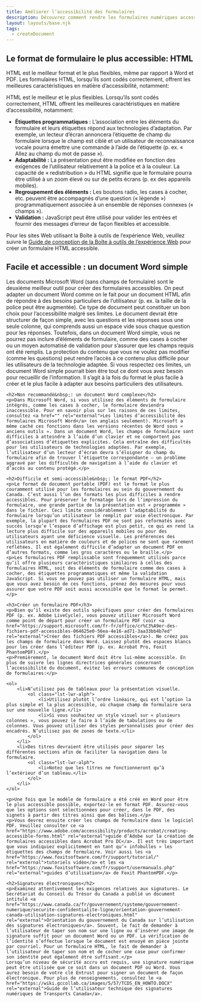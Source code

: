 ```yaml
---
title: Améliorer l’accessibilité des formulaires
description: Découvrez comment rendre les formulaires numériques accessibles.
layout: layouts/base.njk
tags:
  - createDocument
---
```



<h2>Le format de formulaire le plus accessible: HTML</h2>

<p>HTML est le meilleur format et le plus flexibles, même par rapport à Word et PDF. Les formulaires HTML, lorsqu’ils sont codés correctement, offrent les meilleures caractéristiques en matière d’accessibilité, notamment:</p>

<p>HTML est le meilleur et le plus flexibles. Lorsqu’ils sont codés correctement, HTML offrent les meilleures caractéristiques en matière d’accessibilité, notamment:</p>

<ul>
	<li><strong>Étiquettes programmatiques&nbsp;:</strong> L’association entre les éléments du formulaire et leurs étiquettes répond aux technologies d’adaptation. Par exemple, un lecteur d’écran annoncera l’étiquette de champ du formulaire lorsque le champ est ciblé et un utilisateur de reconnaissance vocale pourra émettre une commande à l’aide de l’étiquette (p. ex. « Allez au champ du mot de passe »).</li>
	<li><strong>Adaptabilité&nbsp;:</strong> La présentation peut être modifiée en fonction des exigences de l’utilisateur relativement à la police et à la couleur. La capacité de « redistribution » du HTML signifie que le formulaire pourra être utilisé à un zoom élevé ou sur de petits écrans (p. ex des appareils mobiles).</li>
	<li><strong>Regroupement des éléments&nbsp;:</strong> Les boutons radio, les cases à cocher, etc. peuvent être accompagnés d’une question (« légende ») programmatiquement associée à un ensemble de réponses connexes (« champs »).</li>
	<li><strong>Validation&nbsp;:</strong> JavaScript peut être utilisé pour valider les entrées et fournir des messages d’erreur de façon flexibles et accessible.</li>
</ul>

<p>Pour les sites Web utilisant la Boîte à outils de l’expérience Web, veuillez suivre le <a href="https://wet-boew.github.io/wet-boew-styleguide/design/forms-fr.html" rel="external">Guide de conception de la Boîte à outils de l’expérience Web</a> pour créer un formulaire HTML accessible.</p>

<h2>Facile et accessible&nbsp;: un document Word simple</h2>
<p>Les documents Microsoft Word (sans champs de formulaire) sont le deuxième meilleur outil pour créer des formulaires accessibles. On peut adapter un document Word comme on le fait pour un document HTML afin de répondre à des besoins particuliers de l’utilisateur (p. ex. la taille de la police peut être augmentée). Ce type de document peut constituer un bon choix pour l’accessibilité malgré ses limites. Le document devrait être structurer de façon simple, avec les questions et les réponses sous une seule colonne, qui comprends aussi un espace vide sous chaque question pour les réponses. Toutefois, dans un document Word simple, vous ne pourrez pas inclure d’éléments de formulaire, comme des cases à cocher ou un moyen automatisé de validation pour s’assurer que les champs requis ont été remplis. La protection du contenu que vous ne voulez pas modifier (comme les questions) peut rendre l’accès à ce contenu plus difficile pour les utilisateurs de la technologie adaptée. Si vous respectez ces limites, un document Word simple pourrait bien être tout ce dont vous avez besoin pour recueillir de l’information. Il s’agit à la fois du format le plus facile à créer et le plus facile à adapter aux besoins particuliers des utilisateurs.

	<h2>Non recommandé&nbsp;: un document Word complexe</h2>
	<p>Dans Microsoft Word, si vous utilisez des éléments de formulaire intégrés, comme les cases à cocher, le formulaire deviendra inaccessible. Pour en savoir plus sur les raisons de ces limites, consultez <a href="" rel="external">Les limites d’accessibilité des formulaires Microsoft Word</a> (en anglais seulement). Microsoft a même caché ces fonctions dans les versions récentes de Word sous « anciens outils ». Dans un document Word, les champs de formulaire sont difficiles à atteindre à l’aide d’un clavier et ne comportent pas d’associations d’étiquettes explicites. Cela entraîne des difficultés pour les utilisateurs de technologies adaptées. Par exemple, l’utilisateur d’un lecteur d’écran devra s’éloigner du champ du formulaire afin de trouver l’étiquette correspondante – un problème aggravé par les difficultés de navigation à l’aide du clavier et d’accès au contenu protégé.</p>

	<h2>Difficile et semi-accessible&nbsp;: le format PDF</h2>
	<p>Le format de document portable (PDF) est le format le plus couramment utilisé pour les formulaires au sein du gouvernement du Canada. C’est aussi l’un des formats les plus difficiles à rendre accessibles. Pour préserver le formatage lors de l’impression du formulaire, une grande partie de la présentation est « programmée » dans le fichier. Ceci limite considérablement l’adaptabilité du formulaire lorsqu’un utilisateur le remplit par voie électronique. Par exemple, la plupart des formulaires PDF ne sont pas reformatés avec succès lorsqu’e l’espace d’affichage est plus petit, ce qui en rend la lecture plus difficile sur des appareils mobiles ou pour des utilisateurs ayant une déficience visuelle. Les préférences des utilisateurs en matière de couleurs et de polices ne sont que rarement reflétées. Il est également difficile d’adapter un document PDF en d’autres formats, comme les gros caractères ou le braille.</p>
	<p>Les formulaires PDF remplissable sont fréquemment utilisés parce qu’il offre plusieurs caractéristiques similaires à celles des formulaires HTML, soit des éléments de formulaire comme des cases à cocher, des étiquettes programmatiques et même la validation JavaScript. Si vous ne pouvez pas utiliser un formulaire HTML, mais que vous avez besoin de ces fonctions, prenez des mesures pour vous assurer que votre PDF soit aussi accessible que le format le permet.</p>

	<h3>Créer un formulaire PDF</h3>
	<p>Bien qu’il existe des outils spécifiques pour créer des formulaires PDF (p. ex. Adobe LiveCycle), vous pouvez utiliser Microsoft Word comme point de départ pour créer un formulaire PDF (voir <a href="https://support.microsoft.com/fr-fr/office/cr%C3%A9er-des-fichiers-pdf-accessibles-064625e0-56ea-4e16-ad71-3aa33bb4b7ed" rel="external">Créer des fichiers PDF accessibles</a>). Ne créez pas les champs de formulaire dans Word. Laissez plutôt des espaces blancs pour les créer dans l’éditeur PDF (p. ex. Acrobat Pro, Foxit PhantomPDF).</p>
	<p>Premièrement, le document Word doit être lui-même accessible. En plus de suivre les lignes directrices générales concernant l’accessibilité du document, évitez les erreurs communes de conception de formulaires:</p>

	<ol>
		<li>N’utilisez pas de tableaux pour la présentation visuelle.
			<ol class="lst-lwr-alph">
				<li>Utilisez plutôt l’ordre linéaire, qui est l’option la plus simple et la plus accessible, où chaque champ de formulaire sera sur une nouvelle ligne.</li>
				<li>Si vous souhaitez un style visuel sur « plusieurs colonnes », vous pouvez le faire à l’aide de tabulations ou de colonnes. Vous pouvez utiliser des styles personnalisés pour créer des encadrés. N’utilisez pas de zones de texte.</li>
			</ol>
		</li>
		<li>Des titres devraient être utilisés pour séparer les différentes sections afin de faciliter la navigation dans le formulaire.
			<ol class="lst-lwr-alph">
				<li>Notez que les titres ne fonctionneront qu’à l’extérieur d’un tableau.</li>
			</ol>
		</li>
	</ol>

	<p>Une fois que le modèle de formulaire a été créé en Word pour être le plus accessible possible, exportez-le en format PDF. Assurez-vous que les options sont sélectionnées pour créer, dans le PDF, des signets à partir des titres ainsi que des balises.</p>
	<p>Vous devrez ensuite créer les champs de formulaire dans le logiciel PDF. Veuillez consulter ce <a href="https://www.adobe.com/accessibility/products/acrobat/creating-accessible-forms.html" rel="external">guide d’Adobe sur la création de formulaires accessibles dans Acrobat Pro DC</a>. Il est très important que vous indiquiez explicitement en tant qu’« infobulles » les étiquettes des champs de formulaire. Voir aussi les <a href="https://www.foxitsoftware.com/fr/support/tutorial/" rel="external">tutoriels vidéo</a> et les <a href="https://www.foxitsoftware.com/fr/support/usermanuals.php" rel="external">guides d’utilisation</a> de Foxit PhantomPDF.</p>

	<h2>Signatures électroniques</h2>
	<p>Examinez attentivement les exigences relatives aux signatures. Le Secrétariat du Conseil du Trésor du Canada a publié un document intitulé <a href="https://www.canada.ca/fr/gouvernement/systeme/gouvernement-numerique/securite-confidentialite-ligne/orientation-gouvernement-canada-utilisation-signatures-electroniques.html" rel="external">Orientation du gouvernement du Canada sur l’utilisation des signatures électroniques</a>. Souvent, le fait de demander à l’utilisateur de taper son nom sur une ligne ou d’insérer une image de signature suffit pour un document Word ou un PDF. La vérification de l’identité s’effectue lorsque le document est envoyé en pièce jointe par courriel. Pour un formulaire HTML, le fait de demander à l’utilisateur de taper son nom et de cocher une case pour confirmer son identité peut également être suffisant.</p>
	Lorsqu’un niveau de sécurité accru est requis, une signature numérique peut être utilisée que ce soit dans un document PDF ou Word. Vous aurez besoin de votre clé Entrust pour signer un document de façon électronique. Pour plus de renseignements, consultez le <a href="https://wiki.gccollab.ca/images/5/57/TCDS_EN_HOWTO.DOCX" rel="external">Guide de l’utilisateur technique des signatures numériques de Transports Canada</a>.
</p>
